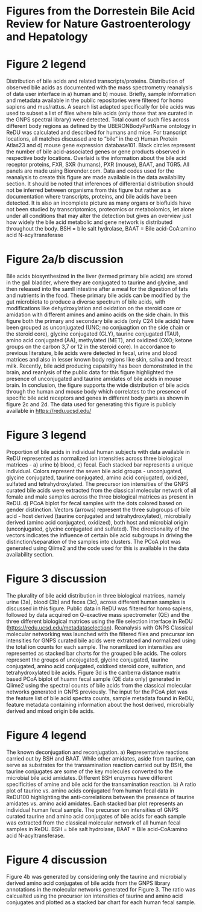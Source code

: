 # Figures from the Dorrestein Bile Acid Review for Nature Gastroenterology and Hepatology
# Figure 2 legend
Distribution of bile acids and related transcripts/proteins. Distribution of observed bile acids as documented with the mass spectrometry reanalysis of data user interface in a) human and b) mouse. Briefly, sample information and metadata available in the public repositories were filtered for homo sapiens and mus/rattus. A search list adapted specifically for bile acids was used to subset a list of files where bile acids (only those that are curated in the GNPS spectral library) were detected. Total count of such files across different body regions as defined by the UBERONBodyPartName ontology in ReDU was calculated and described for humans and mice. For transcript locations, all matches discussed are to “bile” in the c) Human Protein Atlas23 and d) mouse gene expression database101. Black circles represent the number of bile acid-associated genes or gene products observed in respective body locations. Overlaid is the information about the bile acid receptor proteins, FXR, SXR (humans), PXR (mouse), BAAT, and TGR5. All panels are made using Biorender.com. Data and codes used for the reanalysis to create this figure are made available in the data availability section. It should be noted that inferences of differential distribution should not be inferred between organisms from this figure but rather as a documentation where transcripts, proteins, and bile acids have been detected. It is also an incomplete picture as many organs or biofluids have not been studied by transcriptomics, proteomics or metabolomics, let alone under all conditions that may alter the detection but gives an overview just how widely the bile acid metabolic and gene network is distributed throughout the body. BSH = bile salt hydrolase, BAAT = Bile acid-CoA:amino acid N-acyltransferase

# Figure 2a/b discussion
Bile acids biosynthesized in the liver (termed primary bile acids) are stored in the gall bladder, where they are conjugated to taurine and glycine, and then released into the samll intestine after a meal for the digestion of fats and nutrients in the food. These primary bile acids can be modified by the gut microbiota to produce a diverse spectrum of bile acids, with modifications like dehydroxylation and oxidation on the steroid core or amidation with different amines and amino acids on the side chain. In this figure both the primary and secondary bile acids (only C24 bile acids) have been grouped as unconjugated (UNC; no conjuagtion on the side chain or the steroid core), glycine conjugated (GLY), taurine conjugated (TAU), amino acid conjugated (AA), methylated (MET), and oxidized (OXO; ketone groups on the carbon 3,7 or 12 in the steroid core). In accordance to previous literature, bile acids were detected in fecal, urine and blood matrices and also in lesser known body regions like skin, saliva and breast milk. Recently, bile acid producing capability has been demonstrated in the brain, and reanlysis of the public data for this figure highlighted the presence of unconjugated and taurine amidates of bile acids in mouse brain. In conclusion, the figure supports the wide distribution of bile acids through the human and mouse body which correlates to the presence of specific bile acid receptors and genes in different body parts as shown in figure 2c and 2d. The data used for generating this figure is publicly available in https://redu.ucsd.edu/   

# Figure 3 legend
Proportion of bile acids in individual human subjects with data available in ReDU represented as normalized ion intensities across three biological matrices - a) urine b) blood, c) fecal. Each stacked bar represents a unique individual. Colors represent the seven bile acid groups - unconjugated, glycine conjugated, taurine conjugated, amino acid conjugated, oxidized, sulfated and tetrahydroxylated. The precursor ion intensities of the GNPS curated bile acids were extracted from the classical molecular network of all female and male samples across the three biological matrices as present in ReDU. d) PCoA biplot for fecal samples with the dots colored based on gender distinction. Vectors (arrows) represent the three subgroups of bile acid - host derived (taurine conjugated and tetrahydroxylated), microbially derived (amino acid conjugated, oxidized), both host and microbial origin (unconjugated, glycine conjugated and sulfated). The directionality of the vectors indicates the influence of certain bile acid subgroups in driving the distinction/separation of the samples into clusters. The PCoA plot was generated using Qiime2 and the code used for this is available in the data availability section.

# Figure 3 discussion
The plurality of bile acid distribution in three biological matrices, namely urine (3a), blood (3b) and feces (3c), across different human samples is discussed in this figure. Public data in ReDU was filtered for homo sapiens, followed by data acquired on Q-exactive mass spectrometer (QE) and the three different biological matrices using the file selection interface in ReDU (https://redu.ucsd.edu/metadataselection). Reanalysis with GNPS Classical molecular networking was launched with the filtered files and precursor ion intensities for GNPS curated bile acids were extratced and normalized using the total ion counts for each sample. The noramlized ion intensities are represented as stacked bar charts for the grouped bile acids. The colors represent the groups of uncojugated, glycine conjugated, taurine conjugated, amino acid conjugated, oxidixed steroid core, sulfation, and tetrahydroxylated bile acids. Figure 3d is the canberra distance matrix based PCoA biplot of huamn fecal sample (QE data only) generated in Qiime2 using the spectral counts of bile acids from the classical molecular networks generated in GNPS previously. The input for the PCoA plot was the feature list of bile acid spectra counts, sample metadata found in ReDU, feature metadata containing information about the host derived, microbially derived and mixed origin bile acids.    

# Figure 4 legend
The known deconjugation and reconjugation. a) Representative reactions carried out by BSH and BAAT. While other amidates, aside from taurine, can serve as substrates for the transamination reaction carried out by BSH, the taurine conjugates are some of the key molecules converted to the microbial bile acid amidates. Different BSH enzymes have different specificities of amine and bile acid for the transamination reaction. b) A ratio plot of taurine vs. amino acids conjugated from human fecal data in ReDU100  highlighting the anti-correlations between the presence of taurine amidates vs. amino acid amidates. Each stacked bar plot represents an individual human fecal sample. The precursor ion intensities of GNPS curated taurine and amino acid conjugates of bile acids for each sample was extracted from the classical molecular network of all human fecal samples in ReDU. BSH = bile salt hydrolase, BAAT = Bile acid-CoA:amino acid N-acyltransferase.

# Figure 4 discussion
Figure 4b was generated by considering only the taurine and microbially derived amino acid conjugates of bile acids from the GNPS library annotations in the molecular networks generated for Figure 3. The ratio was calcualted using the precursor ion intensities of taurine and amino acid conjugates and plotted as a stacked bar chart for each human fecal sample.  


